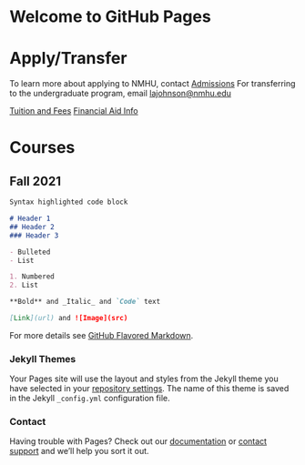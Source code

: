 # Welcome to GitHub Pages



# Apply/Transfer

To learn more about applying to NMHU, contact [Admissions](https://www.nmhu.edu/apply-to-new-mexico-highlands/)
For transferring to the undergraduate program, email [lajohnson@nmhu.edu](mailto:lajohnson@nmhu.edu)

[Tuition and Fees](https://www.nmhu.edu/office-of-the-registrar/tuition-and-fees/)
[Financial Aid Info](https://www.nmhu.edu/financial-aid/financial-aid-resources/)


# Courses
## Fall 2021


```markdown
Syntax highlighted code block

# Header 1
## Header 2
### Header 3

- Bulleted
- List

1. Numbered
2. List

**Bold** and _Italic_ and `Code` text

[Link](url) and ![Image](src)
```

For more details see [GitHub Flavored Markdown](https://guides.github.com/features/mastering-markdown/).

### Jekyll Themes

Your Pages site will use the layout and styles from the Jekyll theme you have selected in your [repository settings](https://github.com/NMHU-SSD/nmhussd/settings). The name of this theme is saved in the Jekyll `_config.yml` configuration file.

### Contact

Having trouble with Pages? Check out our [documentation](https://docs.github.com/categories/github-pages-basics/) or [contact support](https://support.github.com/contact) and we’ll help you sort it out.
